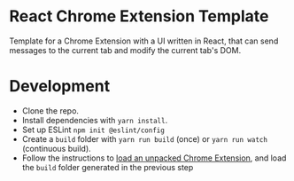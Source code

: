 # React Chrome Extension Template

Template for a Chrome Extension with a UI written in React, that can send messages to the current tab and modify the current tab's DOM.

# Development

* Clone the repo.
* Install dependencies with `yarn install`.
* Set up ESLint `npm init @eslint/config`
* Create a `build` folder with `yarn run build` (once) or `yarn run watch` (continuous build).
* Follow the instructions to [load an unpacked Chrome Extension](https://developer.chrome.com/docs/extensions/mv3/getstarted/development-basics/#load-unpacked), and load the `build` folder generated in the previous step
